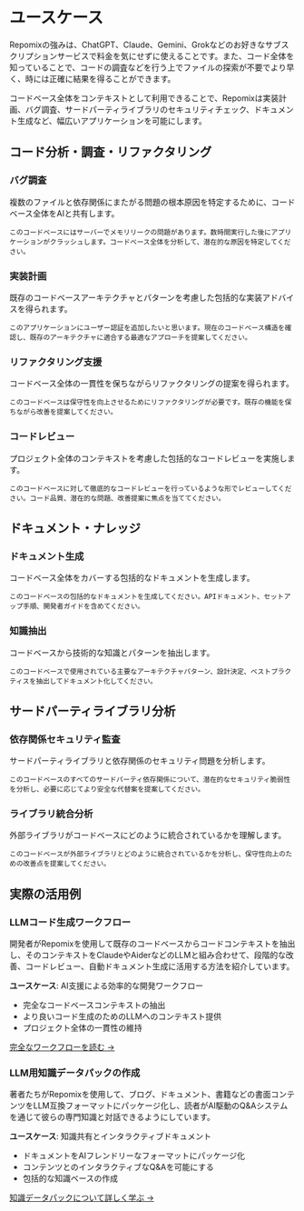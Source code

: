 # ユースケース

Repomixの強みは、ChatGPT、Claude、Gemini、Grokなどのお好きなサブスクリプションサービスで料金を気にせずに使えることです。また、コード全体を知っていることで、コードの調査などを行う上でファイルの探索が不要でより早く、時には正確に結果を得ることができます。

コードベース全体をコンテキストとして利用できることで、Repomixは実装計画、バグ調査、サードパーティライブラリのセキュリティチェック、ドキュメント生成など、幅広いアプリケーションを可能にします。

## コード分析・調査・リファクタリング

### バグ調査
複数のファイルと依存関係にまたがる問題の根本原因を特定するために、コードベース全体をAIと共有します。

```
このコードベースにはサーバーでメモリリークの問題があります。数時間実行した後にアプリケーションがクラッシュします。コードベース全体を分析して、潜在的な原因を特定してください。
```

### 実装計画
既存のコードベースアーキテクチャとパターンを考慮した包括的な実装アドバイスを得られます。

```
このアプリケーションにユーザー認証を追加したいと思います。現在のコードベース構造を確認し、既存のアーキテクチャに適合する最適なアプローチを提案してください。
```

### リファクタリング支援
コードベース全体の一貫性を保ちながらリファクタリングの提案を得られます。

```
このコードベースは保守性を向上させるためにリファクタリングが必要です。既存の機能を保ちながら改善を提案してください。
```

### コードレビュー
プロジェクト全体のコンテキストを考慮した包括的なコードレビューを実施します。

```
このコードベースに対して徹底的なコードレビューを行っているような形でレビューしてください。コード品質、潜在的な問題、改善提案に焦点を当ててください。
```


## ドキュメント・ナレッジ

### ドキュメント生成
コードベース全体をカバーする包括的なドキュメントを生成します。

```
このコードベースの包括的なドキュメントを生成してください。APIドキュメント、セットアップ手順、開発者ガイドを含めてください。
```

### 知識抽出
コードベースから技術的な知識とパターンを抽出します。

```
このコードベースで使用されている主要なアーキテクチャパターン、設計決定、ベストプラクティスを抽出してドキュメント化してください。
```

## サードパーティライブラリ分析

### 依存関係セキュリティ監査
サードパーティライブラリと依存関係のセキュリティ問題を分析します。

```
このコードベースのすべてのサードパーティ依存関係について、潜在的なセキュリティ脆弱性を分析し、必要に応じてより安全な代替案を提案してください。
```

### ライブラリ統合分析
外部ライブラリがコードベースにどのように統合されているかを理解します。

```
このコードベースが外部ライブラリとどのように統合されているかを分析し、保守性向上のための改善点を提案してください。
```

## 実際の活用例

### LLMコード生成ワークフロー
開発者がRepomixを使用して既存のコードベースからコードコンテキストを抽出し、そのコンテキストをClaudeやAiderなどのLLMと組み合わせて、段階的な改善、コードレビュー、自動ドキュメント生成に活用する方法を紹介しています。

**ユースケース**: AI支援による効率的な開発ワークフロー
- 完全なコードベースコンテキストの抽出
- より良いコード生成のためのLLMへのコンテキスト提供
- プロジェクト全体の一貫性の維持

[完全なワークフローを読む →](https://harper.blog/2025/02/16/my-llm-codegen-workflow-atm/)

### LLM用知識データパックの作成
著者たちがRepomixを使用して、ブログ、ドキュメント、書籍などの書面コンテンツをLLM互換フォーマットにパッケージ化し、読者がAI駆動のQ&Aシステムを通じて彼らの専門知識と対話できるようにしています。

**ユースケース**: 知識共有とインタラクティブドキュメント
- ドキュメントをAIフレンドリーなフォーマットにパッケージ化
- コンテンツとのインタラクティブなQ&Aを可能にする
- 包括的な知識ベースの作成

[知識データパックについて詳しく学ぶ →](https://lethain.com/competitive-advantage-author-llms/)
